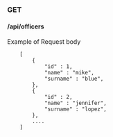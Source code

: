 ### GET

#### **/api/officers**

Example of Request body
```
    [
        {
            "id" : 1,
            "name" : "mike",
            "surname" : "blue",
        },
        {
            "id" : 2,
            "name" : "jennifer",
            "surname" : "lopez",
        },
        ....
    ]
```

